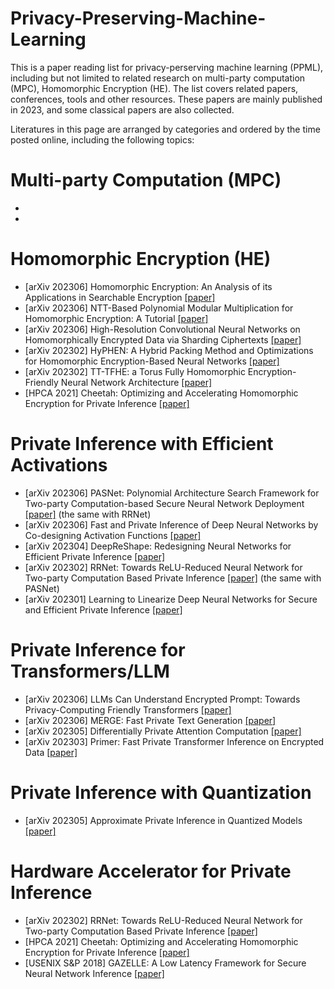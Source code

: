 # Privacy-Preserving-Machine-Learning

This is a paper reading list for privacy-perserving machine learning (PPML), including but not limited to related research on multi-party computation (MPC), Homomorphic Encryption (HE). The list covers related papers, conferences, tools and other resources. These papers are mainly published in 2023, and some classical papers are also collected.

Literatures in this page are arranged by categories and ordered by the time posted online, including the following topics:

# Multi-party Computation (MPC)
- 
- 

# Homomorphic Encryption (HE)

- [arXiv 202306] Homomorphic Encryption: An Analysis of its Applications in Searchable Encryption [[paper]](https://arxiv.org/pdf/2306.14407.pdf)
- [arXiv 202306] NTT-Based Polynomial Modular Multiplication for Homomorphic Encryption: A Tutorial [[paper]](https://arxiv.org/pdf/2306.12519.pdf)
- [arXiv 202306] High-Resolution Convolutional Neural Networks on Homomorphically Encrypted Data via Sharding Ciphertexts [[paper]](https://arxiv.org/pdf/2306.09189.pdf)
- [arXiv 202302] HyPHEN: A Hybrid Packing Method and Optimizations for Homomorphic Encryption-Based Neural Networks [[paper]](https://arxiv.org/pdf/2302.02407)
- [arXiv 202302] TT-TFHE: a Torus Fully Homomorphic Encryption-Friendly Neural Network Architecture [[paper]](https://arxiv.org/pdf/2302.01584)
- [HPCA 2021] Cheetah: Optimizing and Accelerating Homomorphic Encryption for Private Inference [[paper]](https://ieeexplore.ieee.org/stamp/stamp.jsp?tp=&arnumber=9407118)
# Private Inference with Efficient Activations

- [arXiv 202306] PASNet: Polynomial Architecture Search Framework for Two-party Computation-based Secure Neural Network Deployment [[paper]](https://arxiv.org/pdf/2306.15513.pdf) (the same with RRNet)
- [arXiv 202306] Fast and Private Inference of Deep Neural Networks by Co-designing Activation Functions [[paper]](https://arxiv.org/pdf/2306.08538.pdf)
- [arXiv 202304] DeepReShape: Redesigning Neural Networks for Efficient Private Inference [[paper]](https://arxiv.org/pdf/2304.10593)
- [arXiv 202302] RRNet: Towards ReLU-Reduced Neural Network for Two-party Computation Based Private Inference [[paper]](https://arxiv.org/pdf/2302.02292) (the same with PASNet)
- [arXiv 202301] Learning to Linearize Deep Neural Networks for Secure and Efficient Private Inference [[paper]](https://arxiv.org/pdf/2301.09254)
# Private Inference for Transformers/LLM

- [arXiv 202306] LLMs Can Understand Encrypted Prompt: Towards Privacy-Computing Friendly Transformers [[paper]](https://arxiv.org/pdf/2305.18396.pdf)
- [arXiv 202306] MERGE: Fast Private Text Generation [[paper]](https://arxiv.org/pdf/2305.15769)
- [arXiv 202305] Differentially Private Attention Computation [[paper]](https://arxiv.org/pdf/2305.04701.pdf)
- [arXiv 202303] Primer: Fast Private Transformer Inference on Encrypted Data [[paper]](https://arxiv.org/pdf/2303.13679)
# Private Inference with Quantization

- [arXiv 202305] Approximate Private Inference in Quantized Models [[paper]](https://arxiv.org/pdf/2305.03801)
# Hardware Accelerator for Private Inference

- [arXiv 202302] RRNet: Towards ReLU-Reduced Neural Network for Two-party Computation Based Private Inference [[paper]](https://arxiv.org/pdf/2302.02292)
- [HPCA 2021] Cheetah: Optimizing and Accelerating Homomorphic Encryption for Private Inference [[paper]](https://ieeexplore.ieee.org/stamp/stamp.jsp?tp=&arnumber=9407118)
- [USENIX S&P 2018] GAZELLE: A Low Latency Framework for Secure Neural Network Inference [[paper]](https://www.usenix.org/system/files/conference/usenixsecurity18/sec18-juvekar.pdf)

 			
 		
 	 

